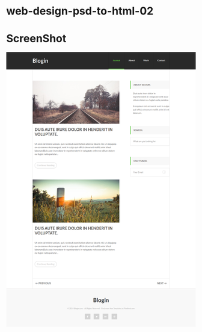 # web-design-psd-to-html-02
# ScreenShot
![screenshot](https://github.com/suportdevs/web-design-psd-to-html-02/blob/master/Screenshot_2021-12-22%20Web%20Design%202.png)
